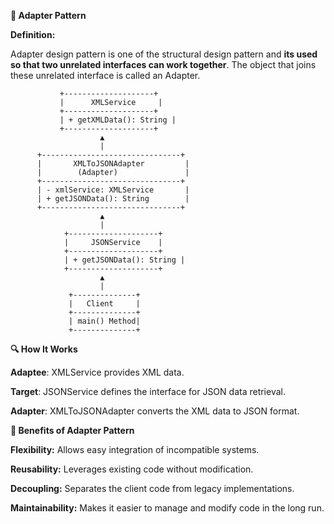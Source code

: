 **🧩 Adapter Pattern**

**Definition:**

Adapter design pattern is one of the structural design pattern and **its used so that two unrelated interfaces can work together**. The object that joins these unrelated interface is called an Adapter.

               +--------------------+
               |      XMLService     |
               +--------------------+
               | + getXMLData(): String |
               +--------------------+
                        ▲
                        |
          +-------------------------------+
          |       XMLToJSONAdapter         |
          |        (Adapter)               |
          +-------------------------------+
          | - xmlService: XMLService       |
          | + getJSONData(): String        |
          +-------------------------------+
                        ▲
                        |
                +--------------------+
                |     JSONService    |
                +--------------------+
                | + getJSONData(): String |
                +--------------------+
                        ▲
                        |
                 +--------------+
                 |   Client     |
                 +--------------+
                 | main() Method|
                 +--------------+


**🔍 How It Works**

**Adaptee**: XMLService provides XML data.

**Target**: JSONService defines the interface for JSON data retrieval.

**Adapter**: XMLToJSONAdapter converts the XML data to JSON format.

**🌟 Benefits of Adapter Pattern**

**Flexibility:** Allows easy integration of incompatible systems.

**Reusability:** Leverages existing code without modification.

**Decoupling:** Separates the client code from legacy implementations.

**Maintainability:** Makes it easier to manage and modify code in the long run.
